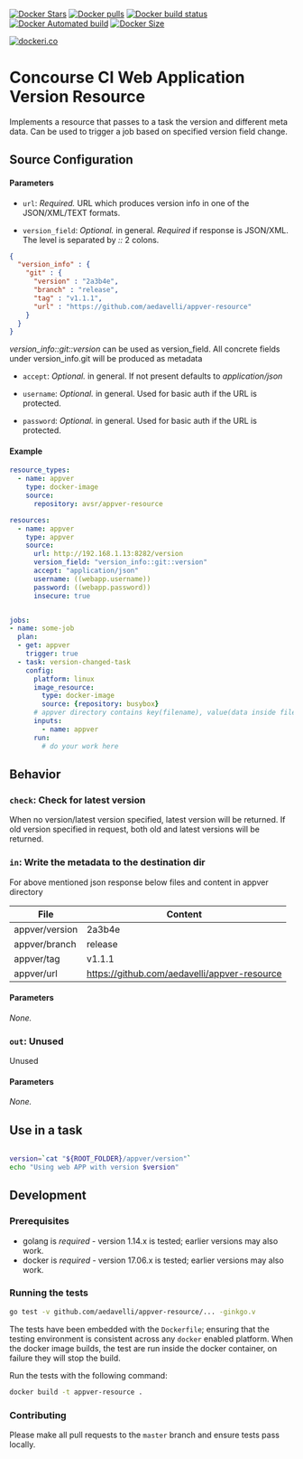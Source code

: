 
[![Docker Stars](https://img.shields.io/docker/stars/avsr/appver-resource.svg?style=plastic&logo=docker&label=stars)](https://registry.hub.docker.com/v2/repositories/avsr/appver-resource/stars/count/)
[![Docker pulls](https://img.shields.io/docker/pulls/avsr/appver-resource.svg?style=plastic&logo=docker&label=pulls)](https://registry.hub.docker.com/v2/repositories/avsr/appver-resource)
[![Docker build status](https://img.shields.io/docker/cloud/build/avsr/appver-resource.svg?logo=docker&style=plastic&label=build)](https://github.com/aedavelli/appver-resource)
[![Docker Automated build](https://img.shields.io/docker/cloud/automated/avsr/appver-resource.svg?logo=docker&label=build)](https://github.com/aedavelli/appver-resource)
[![Docker Size](https://img.shields.io/docker/image-size/avsr/appver-resource/latest?label=size&logo=docker&style=plastic)](https://hub.docker.com/r/avsr/appver-resource/)

[![dockeri.co](http://dockeri.co/image/avsr/appver-resource)](https://hub.docker.com/r/avsr/appver-resource/)

# Concourse CI Web Application Version Resource

Implements a resource that passes to a task the version and different meta data. Can be used to trigger a job based on specified version field change.

## Source Configuration

#### Parameters

* `url`: *Required.* URL which produces version info in one of the JSON/XML/TEXT formats.

* `version_field`: *Optional.* in general. *Required* if response is JSON/XML. The level is separated by *::* 2 colons.
```json
{
  "version_info" : {
    "git" : {
      "version" : "2a3b4e",
      "branch" : "release",
      "tag" : "v1.1.1",
      "url" : "https://github.com/aedavelli/appver-resource"
    }
  }
}
 ```
 *version_info::git::version* can be used as version_field. All concrete fields under version_info.git will be produced as metadata

* `accept`: *Optional.* in general. If not present defaults to *application/json*

* `username`: *Optional.* in general. Used for basic auth if the URL is protected.

* `password`: *Optional.* in general. Used for basic auth if the URL is protected.

#### Example

``` YAML
resource_types:
  - name: appver
    type: docker-image
    source:
      repository: avsr/appver-resource

resources:
  - name: appver
    type: appver
    source:
      url: http://192.168.1.13:8282/version
      version_field: "version_info::git::version"
      accept: "application/json"
      username: ((webapp.username))
      password: ((webapp.password))
      insecure: true


jobs:
- name: some-job
  plan:
  - get: appver
    trigger: true
  - task: version-changed-task
    config:
      platform: linux
      image_resource:
        type: docker-image
        source: {repository: busybox}
      # appver directory contains key(filename), value(data inside file)
      inputs:
        - name: appver
      run:
        # do your work here
```

## Behavior

### `check`: Check for latest version

When no version/latest version  specified, latest version will be returned. If old version specified in request, both old and latest versions will be returned.

### `in`: Write the metadata to the destination dir

For above mentioned json response below files and content in appver directory

File|Content|
--- | ---
appver/version | 2a3b4e
appver/branch | release
appver/tag | v1.1.1
appver/url | https://github.com/aedavelli/appver-resource

#### Parameters

*None.*

### `out`: Unused

Unused

#### Parameters

*None.*

## Use in a task

```sh

version=`cat "${ROOT_FOLDER}/appver/version"`
echo "Using web APP with version $version"

```

## Development

### Prerequisites

* golang is *required* - version 1.14.x is tested; earlier versions may also
  work.
* docker is *required* - version 17.06.x is tested; earlier versions may also
  work.

### Running the tests

```bash
go test -v github.com/aedavelli/appver-resource/... -ginkgo.v
```
The tests have been embedded with the `Dockerfile`; ensuring that the testing
environment is consistent across any `docker` enabled platform. When the docker
image builds, the test are run inside the docker container, on failure they
will stop the build.

Run the tests with the following command:

```sh
docker build -t appver-resource .
```

### Contributing

Please make all pull requests to the `master` branch and ensure tests pass
locally.
